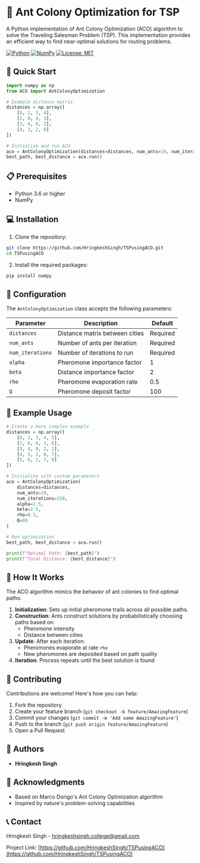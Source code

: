 # 🐜 Ant Colony Optimization for TSP

A Python implementation of Ant Colony Optimization (ACO) algorithm to solve the Traveling Salesman Problem (TSP). This implementation provides an efficient way to find near-optimal solutions for routing problems.

[![Python](https://img.shields.io/badge/python-3.6+-blue.svg)](https://www.python.org/downloads/)
[![NumPy](https://img.shields.io/badge/numpy-1.19+-blue.svg)](https://numpy.org/)
[![License: MIT](https://img.shields.io/badge/License-MIT-yellow.svg)](https://opensource.org/licenses/MIT)

## 🚀 Quick Start

```python
import numpy as np
from ACO import AntColonyOptimization

# Example distance matrix
distances = np.array([
    [0, 2, 3, 4],
    [2, 0, 4, 3],
    [3, 4, 0, 2],
    [4, 3, 2, 0]
])

# Initialize and run ACO
aco = AntColonyOptimization(distances=distances, num_ants=10, num_iterations=100)
best_path, best_distance = aco.run()
```

## 📋 Prerequisites

- Python 3.6 or higher
- NumPy

## 💻 Installation

1. Clone the repository:
```bash
git clone https://github.com/HringkeshSingh/TSPusingACO.git
cd TSPusingACO
```

2. Install the required packages:
```bash
pip install numpy
```

## 🔧 Configuration

The `AntColonyOptimization` class accepts the following parameters:

| Parameter | Description | Default |
|-----------|-------------|---------|
| `distances` | Distance matrix between cities | Required |
| `num_ants` | Number of ants per iteration | Required |
| `num_iterations` | Number of iterations to run | Required |
| `alpha` | Pheromone importance factor | 1 |
| `beta` | Distance importance factor | 2 |
| `rho` | Pheromone evaporation rate | 0.5 |
| `Q` | Pheromone deposit factor | 100 |

## 📖 Example Usage

```python
# Create a more complex example
distances = np.array([
    [0, 2, 3, 4, 5],
    [2, 0, 4, 3, 6],
    [3, 4, 0, 2, 2],
    [4, 3, 2, 0, 7],
    [5, 6, 2, 7, 0]
])

# Initialize with custom parameters
aco = AntColonyOptimization(
    distances=distances,
    num_ants=20,
    num_iterations=150,
    alpha=1.5,
    beta=2.5,
    rho=0.3,
    Q=80
)

# Run optimization
best_path, best_distance = aco.run()

print(f"Optimal Path: {best_path}")
print(f"Total Distance: {best_distance}")
```

## 🧮 How It Works

The ACO algorithm mimics the behavior of ant colonies to find optimal paths:

1. **Initialization**: Sets up initial pheromone trails across all possible paths.
2. **Construction**: Ants construct solutions by probabilistically choosing paths based on:
   - Pheromone intensity
   - Distance between cities
3. **Update**: After each iteration:
   - Pheromones evaporate at rate `rho`
   - New pheromones are deposited based on path quality
4. **Iteration**: Process repeats until the best solution is found

## 🤝 Contributing

Contributions are welcome! Here's how you can help:

1. Fork the repository
2. Create your feature branch (`git checkout -b feature/AmazingFeature`)
3. Commit your changes (`git commit -m 'Add some AmazingFeature'`)
4. Push to the branch (`git push origin feature/AmazingFeature`)
5. Open a Pull Request


## 👥 Authors

* **Hringkesh Singh** 

## 🌟 Acknowledgments

* Based on Marco Dorigo's Ant Colony Optimization algorithm
* Inspired by nature's problem-solving capabilities

## 📞 Contact

Hringkesh Singh - hringkeshsingh.college@gmail.com

Project Link: [https://github.com/HringkeshSingh/TSPusingACO](https://github.com/HringkeshSingh/TSPusingACO)
